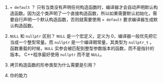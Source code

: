 
1. `= default` ？
    只有当类没有声明任何构造函数时，编译器才会自动声明默认构造函数。因为这个类声明了一个直接构造函数，所以如果需要默认初始化，需要自行声明一个默认构造函数，否则就需要使用 `= default` 要求编译器生成默认构造函数。

2. `NULL` 和 `nullptr` 区别？
    `NULL` 是一个宏定义，定义为 0，编译器一般优先把它当成一个整型常量。而 `nullptr` 是一个编译期常量，其类型为 `nullptr_t` 。
    函数重载的时候，`NULL` 实参会被匹配到整型参数版本的函数，而不是指针的版本。
    C++程序最好使用 `nullptr` 而不是 `NULL`。

3. 拷贝构造函数的形参类型为什么需要是引用？

4. 你的能力